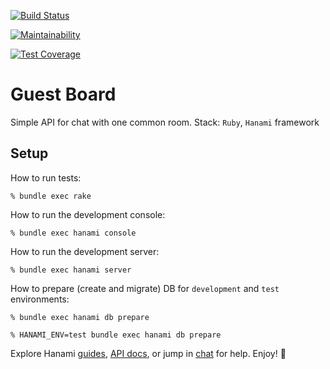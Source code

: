 [![Build Status](https://semaphoreci.com/api/v1/khabibullin_ruslan/guest_board_api/branches/master/badge.svg)](https://semaphoreci.com/khabibullin_ruslan/guest_board_api)

[![Maintainability](https://api.codeclimate.com/v1/badges/132ebef0e33577fb9a01/maintainability)](https://codeclimate.com/github/RuslanKhabibullin/guest_board_api/maintainability)

[![Test Coverage](https://api.codeclimate.com/v1/badges/132ebef0e33577fb9a01/test_coverage)](https://codeclimate.com/github/RuslanKhabibullin/guest_board_api/test_coverage)

# Guest Board

Simple API for chat with one common room. Stack: `Ruby`, `Hanami` framework

## Setup

How to run tests:

```
% bundle exec rake
```

How to run the development console:

```
% bundle exec hanami console
```

How to run the development server:

```
% bundle exec hanami server
```

How to prepare (create and migrate) DB for `development` and `test` environments:

```
% bundle exec hanami db prepare

% HANAMI_ENV=test bundle exec hanami db prepare
```

Explore Hanami [guides](https://guides.hanamirb.org/), [API docs](http://docs.hanamirb.org/1.3.3/), or jump in [chat](http://chat.hanamirb.org) for help. Enjoy! 🌸
